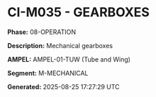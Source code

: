 # CI-M035 - GEARBOXES

**Phase:** 08-OPERATION

**Description:** Mechanical gearboxes

**AMPEL:** AMPEL-01-TUW (Tube and Wing)

**Segment:** M-MECHANICAL

**Generated:** 2025-08-25 17:27:29 UTC
